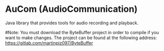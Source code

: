 # AuCom (AudioCommunication)
Java library that provides tools for audio recording and playback.

#Note:
	You must download the ByteBuffer project in order to compile if you want to make changes. The project can be found at the following 
	address: https://gitlab.com/martinpiz097/ByteBuffer
